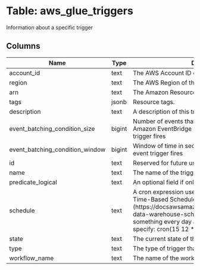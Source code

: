
# Table: aws_glue_triggers
Information about a specific trigger
## Columns
| Name        | Type           | Description  |
| ------------- | ------------- | -----  |
|account_id|text|The AWS Account ID of the resource.|
|region|text|The AWS Region of the resource.|
|arn|text|The Amazon Resource Name (ARN) of the trigger.|
|tags|jsonb|Resource tags.|
|description|text|A description of this trigger|
|event_batching_condition_size|bigint|Number of events that must be received from Amazon EventBridge before EventBridge event trigger fires|
|event_batching_condition_window|bigint|Window of time in seconds after which EventBridge event trigger fires|
|id|text|Reserved for future use|
|name|text|The name of the trigger|
|predicate_logical|text|An optional field if only one condition is listed|
|schedule|text|A cron expression used to specify the schedule (see Time-Based Schedules for Jobs and Crawlers (https://docsawsamazoncom/glue/latest/dg/monitor-data-warehouse-schedulehtml) For example, to run something every day at 12:15 UTC, you would specify: cron(15 12 * * ? *)|
|state|text|The current state of the trigger|
|type|text|The type of trigger that this is|
|workflow_name|text|The name of the workflow associated with the trigger|
